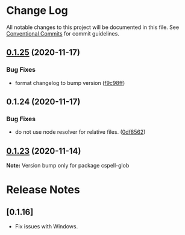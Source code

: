 # Change Log

All notable changes to this project will be documented in this file.
See [Conventional Commits](https://conventionalcommits.org) for commit guidelines.

## [0.1.25](https://github.com/streetsidesoftware/cspell/compare/cspell-glob@0.1.24...cspell-glob@0.1.25) (2020-11-17)


### Bug Fixes

* format changelog to bump version ([f9c98ff](https://github.com/streetsidesoftware/cspell/commit/f9c98ff2c5c2fe9d2c801d9f93fc7a25feb445f6))





## 0.1.24 (2020-11-17)

### Bug Fixes

-   do not use node resolver for relative files. ([0df8562](https://github.com/streetsidesoftware/cspell/commit/0df85625da5b667f5817fc710b44fa74b636d9a1))

## [0.1.23](https://github.com/streetsidesoftware/cspell/compare/cspell-glob@0.1.21...cspell-glob@0.1.23) (2020-11-14)

**Note:** Version bump only for package cspell-glob

# Release Notes

## [0.1.16]

-   Fix issues with Windows.
